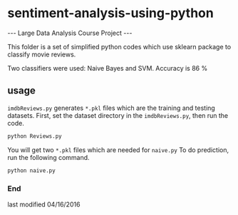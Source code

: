 # sentiment-analysis-using-python
--- Large Data Analysis Course Project ---

This folder is a set of simplified python codes which use sklearn package 
to classify movie reviews.

Two classifiers were used: Naive Bayes and SVM.
Accuracy is 86 %

## usage
`imdbReviews.py` generates `*.pkl` files which are the training and testing datasets.
First, set the dataset directory in the `imdbReviews.py`, then run the code.
```bash
python Reviews.py
```

You will get two `*.pkl` files which are needed for `naive.py`
To do prediction, run the following command.
```bash
python naive.py
```


### End
last modified 04/16/2016
